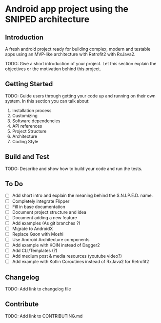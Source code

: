 # Android app project using the SNIPED architecture

## Introduction
A fresh android project ready for building complex, modern and testable apps using an MVP-like architecture with Retrofit2 with RxJava2.

TODO: Give a short introduction of your project. Let this section explain the objectives or the motivation behind this project.

## Getting Started
TODO: Guide users through getting your code up and running on their own system. In this section you can talk about:
1.  Installation process
1.  Customizing
1.  Software dependencies
1.  API references
1.  Project Structure
1.  Architecture
1.  Coding Style

## Build and Test
TODO: Describe and show how to build your code and run the tests. 

## To Do
- [ ] Add short intro and explain the meaning behind the S.N.I.P.E.D. name.
- [ ] Completely integrate Flipper
- [ ] Fill in base documentation
- [ ] Document project structure and idea
- [ ] Document adding a new feature
- [ ] Add examples (As git branches ?)
- [ ] Migrate to AndroidX
- [ ] Replace Gson with Moshi
- [ ] Use Android Architecture components
- [ ] Add example with KOIN instead of Dagger2
- [ ] Add CLI/Templates (?)
- [ ] Add medium post & media resources (youtube video?)
- [ ] Add example with Kotlin Coroutines instead of RxJava2 for Retrofit2

## Changelog
TODO: Add link to changelog file

## Contribute
TODO: Add link to CONTRIBUTING.md
